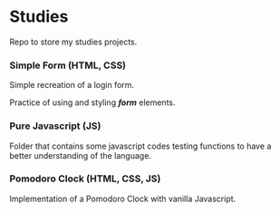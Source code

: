 # Studies

Repo to store my studies projects.

### Simple Form (HTML, CSS)

Simple recreation of a login form.

Practice of using and styling **_form_** elements.

### Pure Javascript (JS)

Folder that contains some javascript codes testing functions to have a better understanding of the language.

### Pomodoro Clock (HTML, CSS, JS)

Implementation of a Pomodoro Clock with vanilla Javascript.
